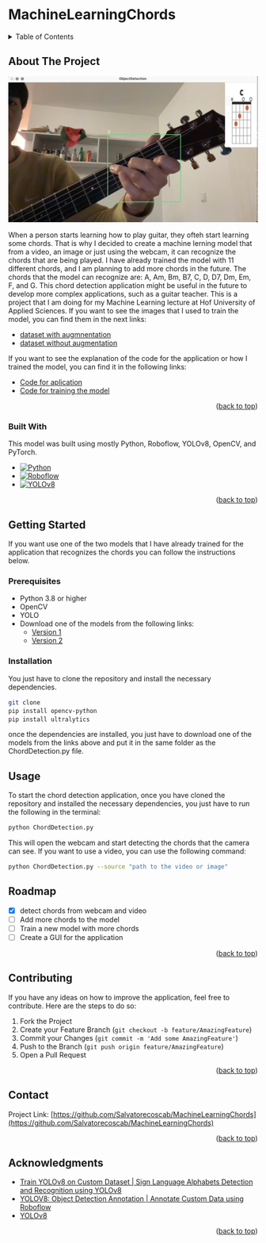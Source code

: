 # MachineLearningChords

<a name="readme-top"></a>




<!-- TABLE OF CONTENTS -->
<details>
  <summary>Table of Contents</summary>
  <ol>
    <li>
      <a href="#about-the-project">About The Project</a>
      <ul>
        <li><a href="#built-with">Built With</a></li>
      </ul>
    </li>
    <li>
      <a href="#getting-started">Getting Started</a>
      <ul>
        <li><a href="#prerequisites">Prerequisites</a></li>
        <li><a href="#installation">Installation</a></li>
      </ul>
    </li>
    <li><a href="#usage">Usage</a></li>
    <li><a href="#roadmap">Roadmap</a></li>
    <li><a href="#contributing">Contributing</a></li>
    <li><a href="#contact">Contact</a></li>
    <li><a href="#acknowledgments">Acknowledgments</a></li>
  </ol>
</details>



<!-- ABOUT THE PROJECT -->
## About The Project

[![Product Name Screen Shot][product-screenshot]](https://example.com)

When a person starts learning how to play guitar, they ofteh start learning some chords. That is why I decided to create a machine lerning model that from a video, an image or just using the webcam, it can recognize the chords that are being played. 
I have already trained the model with 11 different chords, and I am planning to add more chords in the future. The chords that the model can recognize are: A, Am, Bm, B7, C, D, D7, Dm, Em, F, and G.
This chord detection application might be useful in the future to develop more complex applications, such as a guitar teacher.
This is a project that I am doing for my Machine Learning lecture at Hof University of Applied Sciences.
If you want to see the images that I used to train the model, you can find them in the next links:
* [dataset with augmnentation](https://app.roboflow.com/school-sps5k/chorddetection2.2/1)
* [dataset without augmentation](https://drive.google.com/drive/folders/1bDZHMe4fbbrXj0HvlKFn1YTyW3PKdSHg?usp=drive_link)

If you want to see the explanation of the code for the application or how I trained the model, you can find it in the following links:
* [Code for aplication](CODE.md)
* [Code for training the model](TRAIN.md)


<p align="right">(<a href="#readme-top">back to top</a>)</p>



### Built With

This model was built using mostly Python, Roboflow, YOLOv8, OpenCV, and PyTorch. 

* [![Python][Python.org]][Python-url]
* [![Roboflow][Roboflow.com]][Roboflow-url]
* [![YOLOv8][YOLOv8.com]][YOLOv8-url]


<p align="right">(<a href="#readme-top">back to top</a>)</p>



<!-- GETTING STARTED -->
## Getting Started

If you want use one of the two models that I have already trained for the application that recognizes the chords you can follow the instructions below.

<!-- add link -->
### Prerequisites
* Python 3.8 or higher
* OpenCV
* YOLO
* Download one of the models from the following links:
    * [Version 1](https://drive.google.com/file/d/1UH5IGShcNTGRWJmEr_HkUWbeh4Hg4eXh/view?usp=drive_link)
    * [Version 2](https://drive.google.com/file/d/1dkf01HCFlMJX_NJqrYd8zBbyCNi5ZZN8/view?usp=drive_link)


### Installation

You just have to clone the repository and install the necessary dependencies. 
```sh
git clone
pip install opencv-python
pip install ultralytics
```
once the dependencies are installed, you just have to download one of the models from the links above and put it in the same folder as the ChordDetection.py file.

<!-- USAGE EXAMPLES -->
## Usage

To start the chord detection application, once you have cloned the repository and installed the necessary dependencies, you just have to run the following in the terminal:
```sh
python ChordDetection.py
```
This will open the webcam and start detecting the chords that the camera can see. If you want to use a video, you can use the following command:
```sh
python ChordDetection.py --source "path to the video or image"
```




<!-- ROADMAP -->
## Roadmap

- [x] detect chords from webcam and video
- [ ] Add more chords to the model
- [ ] Train a new model with more chords
- [ ] Create a GUI for the application

<p align="right">(<a href="#readme-top">back to top</a>)</p>



<!-- CONTRIBUTING -->
## Contributing
If you have any ideas on how to improve the application, feel free to contribute. Here are the steps to do so:
1. Fork the Project
2. Create your Feature Branch (`git checkout -b feature/AmazingFeature`)
3. Commit your Changes (`git commit -m 'Add some AmazingFeature'`)
4. Push to the Branch (`git push origin feature/AmazingFeature`)
5. Open a Pull Request

<p align="right">(<a href="#readme-top">back to top</a>)</p>






<!-- CONTACT -->
## Contact

Project Link: [https://github.com/Salvatorecoscab/MachineLearningChords](https://github.com/Salvatorecoscab/MachineLearningChords)

<p align="right">(<a href="#readme-top">back to top</a>)</p>



<!-- ACKNOWLEDGMENTS -->
## Acknowledgments


* [Train YOLOv8 on Custom Dataset | Sign Language Alphabets Detection and Recognition using YOLOv8](https://www.youtube.com/watch?v=-UoSr9Z_Bg0&ab_channel=MuhammadMoin)
* [YOLOV8: Object Detection Annotation | Annotate Custom Data using Roboflow](https://www.youtube.com/watch?v=qn96xC3LV2Y&ab_channel=ArtificiallyIntelligent)
* [YOLOv8](https://github.com/ultralytics/ultralytics?tab=readme-ov-file)


<p align="right">(<a href="#readme-top">back to top</a>)</p>



<!-- MARKDOWN LINKS & IMAGES -->
[product-screenshot]: ProjectImages/ImageTest.png
[Python.org]: https://img.shields.io/badge/Python-3776AB?style=for-the-badge&logo=python&logoColor=white
[Python-url]: https://www.python.org/
[Roboflow.com]: https://img.shields.io/badge/Roboflow-4A4A55?style=for-the-badge&logo=roboflow&logoColor=FF3E00
[Roboflow-url]: https://roboflow.com/
[YOLOv8.com]: https://img.shields.io/badge/YOLOv8-4A4A55?style=for-the-badge&logo=yolov8&logoColor=FF3E00
<!-- ultralytics -->
[YOLOv8-url]: https://github.com/ultralytics/ultralytics?tab=readme-ov-file
